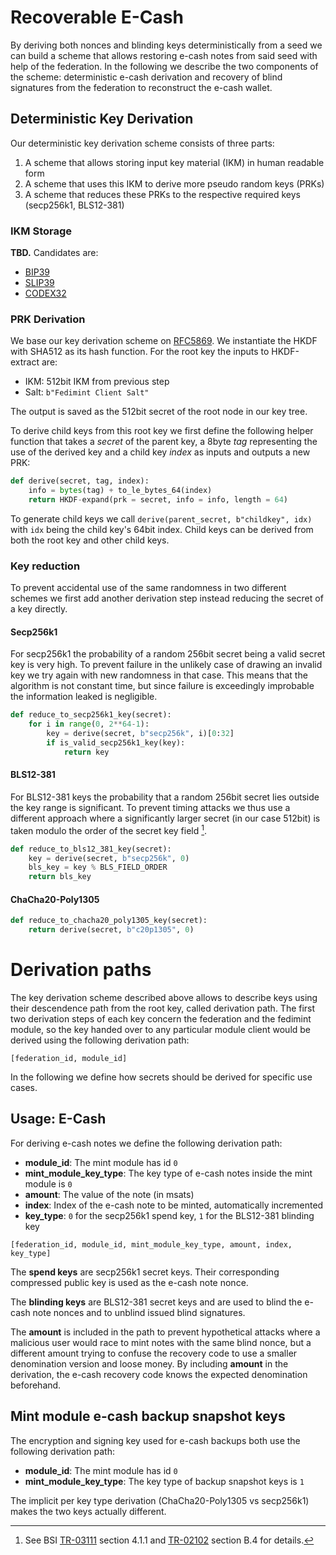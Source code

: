 # Recoverable E-Cash

By deriving both nonces and blinding keys deterministically from a seed we can build a scheme that allows restoring
e-cash notes from said seed with help of the federation. In the following we describe the two components of the scheme:
deterministic e-cash derivation and recovery of blind signatures from the federation to reconstruct the e-cash wallet.

## Deterministic Key Derivation
Our deterministic key derivation scheme consists of three parts:

1. A scheme that allows storing input key material (IKM) in human readable form
2. A scheme that uses this IKM to derive more pseudo random keys (PRKs)
3. A scheme that reduces these PRKs to the respective required keys (secp256k1, BLS12-381)

### IKM Storage

**TBD.** Candidates are:
* [BIP39]
* [SLIP39]
* [CODEX32]

### PRK Derivation
We base our key derivation scheme on [RFC5869]. We instantiate the HKDF with SHA512 as its hash function. For the root
key the inputs to HKDF-extract are:

* IKM: 512bit IKM from previous step
* Salt: `b"Fedimint Client Salt"`

The output is saved as the 512bit secret of the root node in our key tree.

To derive child keys from this root key we first define the following helper function that takes a *secret* of the
parent key, a 8byte *tag* representing the use of the derived key and a child key *index* as inputs and outputs a new
PRK:

```python
def derive(secret, tag, index):
    info = bytes(tag) + to_le_bytes_64(index)
    return HKDF-expand(prk = secret, info = info, length = 64)
```

To generate child keys we call `derive(parent_secret, b"childkey", idx)` with `idx` being the child key's 64bit index.
Child keys can be derived from both the root key and other child keys.

### Key reduction
To prevent accidental use of the same randomness in two different schemes we first add another derivation step instead
reducing the secret of a key directly.

#### Secp256k1
For secp256k1 the probability of a random 256bit secret being a valid secret key is very high. To prevent failure in the
unlikely case of drawing an invalid key we try again with new randomness in that case. This means that the algorithm is
not constant time, but since failure is exceedingly improbable the information leaked is negligible. 

```python
def reduce_to_secp256k1_key(secret):
    for i in range(0, 2**64-1):
        key = derive(secret, b"secp256k", i)[0:32]
        if is_valid_secp256k1_key(key):
            return key
```

#### BLS12-381
For BLS12-381 keys the probability that a random 256bit secret lies outside the key range is significant. To prevent
timing attacks we thus use a different approach where a significantly larger secret (in our case 512bit) is taken modulo
the order of the secret key field [^1].

```python
def reduce_to_bls12_381_key(secret):
    key = derive(secret, b"secp256k", 0)
    bls_key = key % BLS_FIELD_ORDER
    return bls_key
```

#### ChaCha20-Poly1305

```python
def reduce_to_chacha20_poly1305_key(secret):
    return derive(secret, b"c20p1305", 0)
```

# Derivation paths
The key derivation scheme described above allows to describe keys using their descendence path from the root key, called
derivation path. The first two derivation steps of each key concern the federation and the fedimint module, so the key
handed over to any particular module client would be derived using the following derivation path:

```
[federation_id, module_id]
```

In the following we define how secrets should be derived for specific use cases.

## Usage: E-Cash

For deriving e-cash notes we define the following derivation path:

* **module_id**: The mint module has id `0`
* **mint_module_key_type**: The key type of e-cash notes inside the mint module is `0`
* **amount**: The value of the note (in msats)
* **index**: Index of the e-cash note to be minted, automatically incremented
* **key_type**: `0` for the secp256k1 spend key, `1` for the BLS12-381 blinding key

```
[federation_id, module_id, mint_module_key_type, amount, index, key_type]
```

The **spend keys** are secp256k1 secret keys. Their corresponding compressed public key is used as the
e-cash note nonce.

The **blinding keys** are BLS12-381 secret keys and are used to blind the e-cash note nonces and to unblind
issued blind signatures.

The **amount** is included in the path to prevent hypothetical attacks where a malicious
user would race to mint notes with the same blind nonce, but a different amount trying to
confuse the recovery code to use a smaller denomination version and loose money. By
including **amount** in the derivation, the e-cash recovery code knows the expected
denomination beforehand.

## Mint module e-cash backup snapshot keys

The encryption and signing key used for e-cash backups both use the following derivation path:

* **module_id**: The mint module has id `0`
* **mint_module_key_type**: The key type of backup snapshot keys is `1`

The implicit per key type derivation (ChaCha20-Poly1305 vs secp256k1) makes the two keys actually different.


[^1]: See BSI [TR-03111] section 4.1.1 and [TR-02102] section B.4 for details.

<!-- markdown-link-check-disable -->

[BIP39]: https://github.com/bitcoin/bips/blob/master/bip-0039.mediawiki
[SLIP39]: https://github.com/satoshilabs/slips/blob/master/slip-0039.md
[CODEX32]: https://github.com/roconnor-blockstream/SSS32/blob/ms32/MasterSeed32.md 
[RFC5869]: https://www.rfc-editor.org/rfc/rfc5869
[TR-03111]: https://www.bsi.bund.de/SharedDocs/Downloads/EN/BSI/Publications/TechGuidelines/TR03111/BSI-TR-03111_V-2-1_pdf.pdf?__blob=publicationFile&v=1
[TR-02102]: https://www.bsi.bund.de/SharedDocs/Downloads/EN/BSI/Publications/TechGuidelines/TG02102/BSI-TR-02102-1.pdf?__blob=publicationFile&v=4
